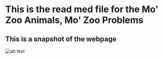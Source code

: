 # This is the read med file for the Mo' Zoo Animals, Mo' Zoo Problems

## This is a snapshot of the webpage
![alt text](https://github.com/rmaroukel/block05-zoo/blob/main/web-snap.png?raw=true)
